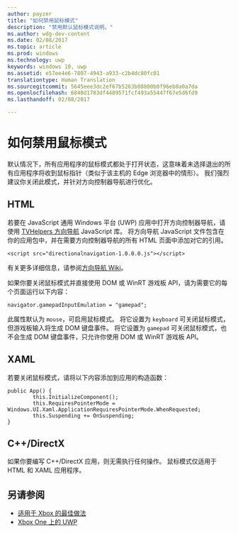 ```yaml
---
author: payzer
title: "如何禁用鼠标模式"
description: "禁用默认鼠标模式说明。"
ms.author: wdg-dev-content
ms.date: 02/08/2017
ms.topic: article
ms.prod: windows
ms.technology: uwp
keywords: windows 10, uwp
ms.assetid: e57ee4e6-7807-4943-a933-c2b4dc80fc01
translationtype: Human Translation
ms.sourcegitcommit: 5645eee3dc2ef67b5263b08800b0f96eb8a0a7da
ms.openlocfilehash: 6848d1783df4489571fcf493a55447f67e5d6fd9
ms.lasthandoff: 02/08/2017

---
```


# <a name="how-to-disable-mouse-mode"></a>如何禁用鼠标模式
默认情况下，所有应用程序的鼠标模式都处于打开状态，这意味着未选择退出的所有应用程序将收到鼠标指针（类似于该主机的 Edge 浏览器中的情形）。 我们强烈建议你关闭此模式，并针对方向控制器导航进行优化。   
   
## <a name="html"></a>HTML   
若要在 JavaScript 通用 Windows 平台 (UWP) 应用中打开方向控制器导航，请使用 [TVHelpers 方向导航](https://github.com/Microsoft/TVHelpers/wiki/Using-DirectionalNavigation) JavaScript 库。 将方向导航 JavaScript 文件包含在你的应用包中，并在需要方向控制器导航的所有 HTML 页面中添加对它的引用。

```code
<script src="directionalnavigation-1.0.0.0.js"></script>
```
有关更多详细信息，请参阅[方向导航 Wiki](https://github.com/Microsoft/TVHelpers/wiki/Using-DirectionalNavigation)。

如果你要关闭鼠标模式并直接使用 DOM 或 WinRT 游戏板 API，请为需要它的每个页面运行以下内容： 
   
```code
navigator.gamepadInputEmulation = "gamepad";
```   

   此属性默认为 `mouse`，可启用鼠标模式。 将它设置为 `keyboard` 可关闭鼠标模式，但游戏板输入将生成 DOM 键盘事件。 将它设置为 `gamepad` 可关闭鼠标模式，也不会生成 DOM 键盘事件，只允许你使用 DOM 或 WinRT 游戏板 API。

## <a name="xaml"></a>XAML    
若要关闭鼠标模式，请将以下内容添加到应用的构造函数：   
   
```code
public App() {
        this.InitializeComponent();
        this.RequiresPointerMode = Windows.UI.Xaml.ApplicationRequiresPointerMode.WhenRequested;
        this.Suspending += OnSuspending;
}
```

## <a name="cdirectx"></a>C++/DirectX   
如果你要编写 C++/DirectX 应用，则无需执行任何操作。 鼠标模式仅适用于 HTML 和 XAML 应用程序。

## <a name="see-also"></a>另请参阅
- [适用于 Xbox 的最佳做法](tailoring-for-xbox.md)
- [Xbox One 上的 UWP](index.md)



